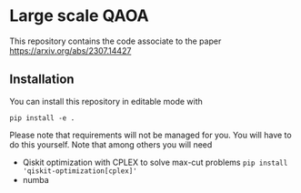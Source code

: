 # Large scale QAOA
This repository contains the code associate to the paper https://arxiv.org/abs/2307.14427

## Installation

You can install this repository in editable mode with
```commandline
pip install -e .
```
Please note that requirements will not be managed for you.
You will have to do this yourself. Note that among others you will need

* Qiskit optimization with CPLEX to solve max-cut problems `pip install 'qiskit-optimization[cplex]'`
* numba
